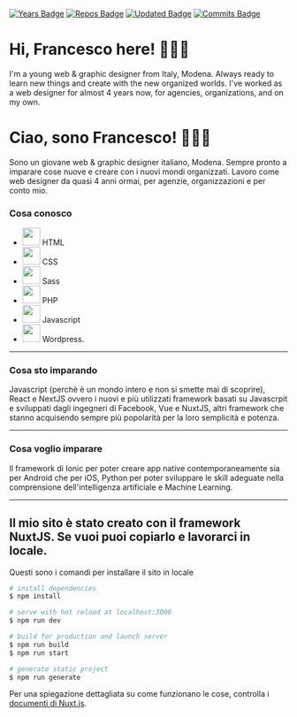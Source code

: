 [![Years Badge](https://badges.pufler.dev/years/frappaaa)](https://badges.pufler.dev)
[![Repos Badge](https://badges.pufler.dev/repos/frappaaa)](https://badges.pufler.dev)
[![Updated Badge](https://badges.pufler.dev/updated/frappaaa/frappaaa)](https://badges.pufler.dev)
[![Commits Badge](https://badges.pufler.dev/commits/monthly/frappaaa)](https://badges.pufler.dev)

# Hi, Francesco here! 👨🏻‍💻
I'm a young web & graphic designer from Italy, Modena. Always ready to learn new things and create with the new organized worlds.
I've worked as a web designer for almost 4 years now, for agencies, organizations, and on my own.

# Ciao, sono Francesco! 👨🏻‍💻
Sono un giovane web & graphic designer italiano, Modena. Sempre pronto a imparare cose nuove e creare con i nuovi mondi organizzati.
Lavoro come web designer da quasi 4 anni ormai, per agenzie, organizzazioni e per conto mio.

### Cosa conosco

* <img src="https://s2.svgbox.net/files.svg?ic=html&color=000000" width="32" height="32"> HTML
* <img src="https://s2.svgbox.net/files.svg?ic=css&color=000000" width="32" height="32"> CSS
* <img src="https://s2.svgbox.net/files.svg?ic=sass&color=000000" width="32" height="32"> Sass
* <img src="https://s2.svgbox.net/files.svg?ic=php&color=000000" width="32" height="32"> PHP
* <img src="https://s2.svgbox.net/files.svg?ic=js-official&color=000000" width="32" height="32"> Javascript
* <img src="https://s2.svgbox.net/social.svg?ic=wordpress&color=000" width="32" height="32"> Wordpress.

***

### Cosa sto imparando
Javascript (perchè è un mondo intero e non si smette mai di scoprire), React e NextJS ovvero i nuovi e più utilizzati framework basati su Javascrpit e sviluppati dagli ingegneri di Facebook, Vue e NuxtJS, altri framework che stanno acquisendo sempre più popolarità per la loro semplicità e potenza. 

***

### Cosa voglio imparare
Il framework di Ionic per poter creare app native contemporaneamente sia per Android che per iOS, Python per poter sviluppare le skill adeguate nella comprensione dell'intelligenza artificiale e Machine Learning.

***
## Il mio sito è stato creato con il framework NuxtJS. Se vuoi puoi copiarlo e lavorarci in locale.
Questi sono i comandi per installare il sito in locale

```bash
# install dependencies
$ npm install

# serve with hot reload at localhost:3000
$ npm run dev

# build for production and launch server
$ npm run build
$ npm run start

# generate static project
$ npm run generate
```

Per una spiegazione dettagliata su come funzionano le cose, controlla i [documenti di Nuxt.js](https://nuxtjs.org).
